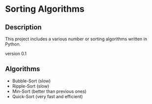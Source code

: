 # Sorting Algorithms #
## Description ##
This project includes a various number or sorting algorithms
written in Python.

version 0.1

## Algorithms ## 
* Bubble-Sort (slow)
* Ripple-Sort (slow)
* Min-Sort (better than previous ones)
* Quick-Sort (very fast and efficient)
